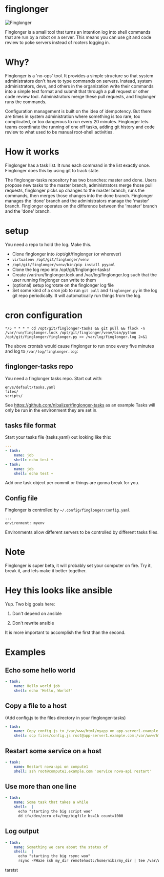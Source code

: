 # finglonger

![Finglonger](futurama_finglonger.jpg)

Finglonger is a small tool that turns an intention log into shell commands that are run by a robot on a server. This means you can use git and code review to poke servers instead of rooters logging in.

# Why?

Finglonger is a 'no-ops' tool. It provides a simple structure so that system administrators don't have to type commands on servers. Instead, system administrators, devs, and others in the organization write their commands into a simple text format and submit that through a pull request or other code review tool. Administrators merge these pull requests, and finglonger runs the commands.

Configuration management is built on the idea of idempotency. But there are times in system administration where something is too rare, too complicated, or too dangerous to run every 20 minutes. Finglonger lets teams coordinate the running of one off tasks, adding git history and code review to what used to be manual root-shell activities.

# How it works

Finglonger has a task list. It runs each command in the list exactly once. Finglonger does this by using git to track state.

The finglonger-tasks repository has two branches: master and done. Users propose new tasks to the master branch, administrators merge those pull requests, finglonger picks up changes to the master branch, runs the commands, then merges those changes into the done branch. Finglonger manages the 'done' branch and the administrators manage the 'master' branch. Finglonger operates on the difference between the 'master' branch and the 'done' branch.


# setup

You need a repo to hold the log. Make this.

* Clone finglonger into /opt/git/finglonger (or wherever)
* `virtualenv /opt/git/finglonger/venv`
* `/opt/git/finglonger/venv/bin/pip install pyyaml`
* Clone the log repo into /opt/git/finglonger-tasks/
* Create /var/run/finglonger.lock and /var/log/finglonger.log such that the user running finglonger can write to them
* (optional) setup logrotate on the finglonger log file
* Set some kind of a cron job to run ``git pull`` and ``finglonger.py`` in the log git repo periodically. It will automatically run things from the log.

# cron configuration


```shell
*/5 * * * * cd /opt/git/finglonger-tasks && git pull && flock -n /var/run/finglonger.lock /opt/git/finglonger/venv/bin/python /opt/git/finglonger/finglonger.py >> /var/log/finglonger.log 2>&1
```

The above crontab would cause finglonger to run once every five minutes and log to `/var/log/finglonger.log`:

## finglonger-tasks repo

You need a finglonger tasks repo. Start out with:

```
envs/default/tasks.yaml
files/
scripts/
```

See https://github.com/nibalizer/finglonger-tasks as an example
Tasks will only be run in the environment they are set in.


## tasks file format

Start your tasks file (tasks.yaml) out looking like this:


```yaml
---
- task:
    name: job
    shell: echo test +
- task:
    name: job
    shell: echo test +

```


Add one task object per commit or things are gonna break for you.


## Config file

Finglonger is controlled by `~/.config/finglonger/config.yaml`

```
---
environment: myenv
```

Environments allow different servers to be controlled by different tasks files.

# Note

Finglonger is super beta, it will probably set your computer on fire. Try it, break it, and lets make it better together.

# Hey this looks like ansible

Yup. Two big goals here:

1) Don't depend on ansible

2) Don't rewrite ansible

It is more important to accomplish the first than the second.


# Examples

## Echo some hello world


```yaml
- task:
    name: Hello world job
    shell: echo 'Hello, World!'
```


## Copy a file to a host

(Add config.js to the files directory in your finglonger-tasks)

```yaml
- task:
    name: Copy config.js to /var/www/html/myapp on app-server1.example.com
    shell: scp files/config.js root@app-server1.example.com:/var/www/html/myapp/config.js
```

## Restart some service on a host


```yaml
- task:
    name: Restart nova-api on compute1
    shell: ssh root@compute1.example.com 'service nova-api restart'
```


## Use more than one line

```yaml
- task:
    name: Some task that takes a while
    shell:  |
      echo "starting the big script woo"
      dd if=/dev/zero of=/tmp/bigfile bs=1k count=1000
```

## Log output

```yaml
- task:
    name: Something we care about the status of
    shell:  |
      echo "starting the big rsync woo"
      rsync -PHaze ssh my_dir remotehost:/home/nibz/my_dir | tee /var/www/html/finglonger/rsync_log1.txt
```

tarstst

